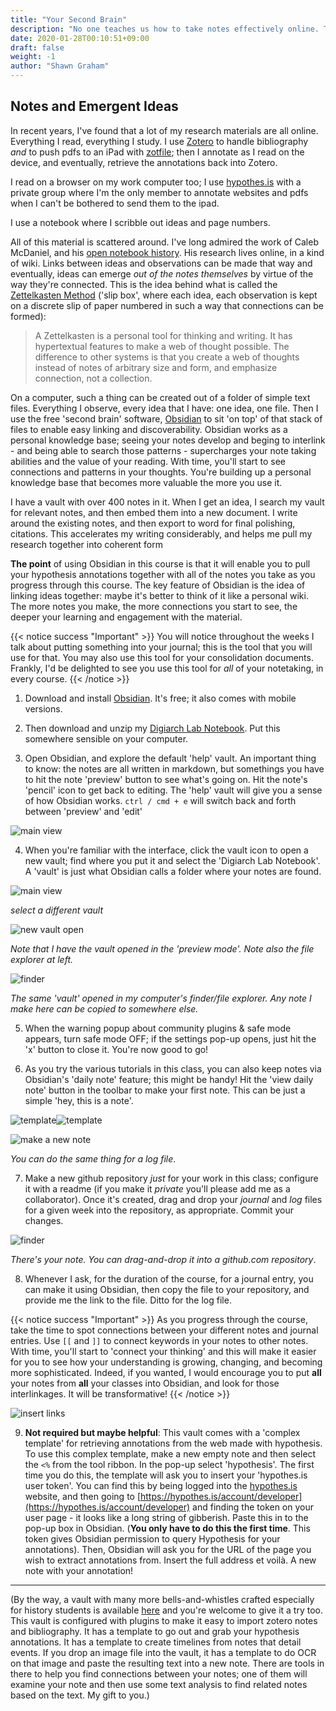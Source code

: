 ```yaml
---
title: "Your Second Brain"
description: "No one teaches us how to take notes effectively online. This is my little contribution to try to rectify that."
date: 2020-01-28T00:10:51+09:00
draft: false
weight: -1
author: "Shawn Graham"
---
```


## Notes and Emergent Ideas

In recent years, I've found that a lot of my research materials are all online. Everything I read, everything I study. I use [Zotero](https://zotero.org) to handle bibliography _and_ to push pdfs to an iPad with [zotfile](http://zotfile.com/); then I annotate as I read on the device, and eventually, retrieve the annotations back into Zotero.

I read on a browser on my work computer too; I use [hypothes.is](https://hypothes.is) with a private group where I'm the only member to annotate websites and pdfs when I can't be bothered to send them to the ipad.

I use a notebook where I scribble out ideas and page numbers.

All of this material is scattered around. I've long admired the work of Caleb McDaniel, and his [open notebook history](http://wcaleb.org/blog/open-notebook-history). His research lives online, in a kind of wiki. Links between ideas and observations can be made that way and eventually, ideas can emerge _out of the notes themselves_ by virtue of the way they're connected. This is the idea behind what is called the [Zettelkasten Method](https://zettelkasten.de/introduction/) ('slip box', where each idea, each observation is kept on a discrete slip of paper numbered in such a way that connections can be formed):

> A Zettelkasten is a personal tool for thinking and writing. It has hypertextual features to make a web of thought possible. The difference to other systems is that you create a web of thoughts instead of notes of arbitrary size and form, and emphasize connection, not a collection.

On a computer, such a thing can be created out of a folder of simple text files. Everything I observe, every idea that I have: one idea, one file. Then I use the free 'second brain' software, [Obsidian](https://obsidian.md) to sit 'on top' of that stack of files to enable easy linking and discoverability. Obsidian works as a personal knowledge base; seeing your notes develop and beging to interlink - and being able to search those patterns - supercharges your note taking abilities and the value of your reading. With time, you'll start to see connections and patterns in your thoughts. You're building up a personal knowledge base that becomes more valuable the more you use it.

I have a vault with over 400 notes in it. When I get an idea, I search my vault for relevant notes, and then embed them into a new document. I write around the existing notes, and then export to word for final polishing, citations. This accelerates my writing considerably, and helps me pull my research together into coherent form

**The point** of using Obsidian in this course is that it will enable you to pull your hypothesis annotations together with all of the notes you take as you progress through this course. The key feature of Obsidian is the idea of linking ideas together: maybe it's better to think of it like a personal wiki. The more notes you make, the more connections you start to see, the deeper your learning and engagement with the material.

{{< notice success "Important" >}} You will notice throughout the weeks I talk about putting something into your journal; this is the tool that you will use for that. You may also use this tool for your consolidation documents. Frankly, I'd be delighted to see you use this tool for _all_ of your notetaking, in every course.
{{< /notice >}}

1. Download and install [Obsidian](https://obsidian.md). It's free; it also comes with mobile versions.

2. Then download and unzip my [Digiarch Lab Notebook](https://github.com/shawngraham/obsidian-digiarch-lab-notebook). Put this somewhere sensible on your computer.

3. Open Obsidian, and explore the default 'help' vault. An important thing to know: the notes are all written in markdown, but somethings you have to hit the note 'preview' button to see what's going on. Hit the note's 'pencil' icon to get back to editing. The 'help' vault will give you a sense of how Obsidian works. `ctrl / cmd + e` will switch back and forth between 'preview' and 'edit'

![main view](/images/obs1.png)

4. When you're familiar with the interface, click the vault icon to open a new vault; find where you put it and select the 'Digiarch Lab Notebook'. A 'vault' is just what Obsidian calls a folder where your notes are found.

![main view](/images/obs2.png)

_select a different vault_

![new vault open](/images/obs3.png)

_Note that I have the vault opened in the 'preview mode'. Note also the file explorer at left._

![finder](/images/obs4.png)

_The same 'vault' opened in my computer's finder/file explorer. Any note I make here can be copied to somewhere else._

5. When the warning popup about community plugins & safe mode appears, turn safe mode OFF; if the settings pop-up opens, just hit the 'x' button to close it. You're now good to go!

6. As you try the various tutorials in this class, you can also keep notes via Obsidian's 'daily note' feature; this might be handy! Hit the 'view daily note' button in the toolbar to make your first note. This can be just a simple 'hey, this is a note'.

![template](/images/obs5.png)![template](/images/obs6.png)

![make a new note](/images/make-a-new-note.gif)

_You can do the same thing for a log file_.

7. Make a new github repository _just_ for your work in this class; configure it with a readme (if you make it _private_ you'll please add me as a collaborator). Once it's created, drag and drop your _journal_ and _log_ files for a given week into the repository, as appropriate. Commit your changes.

![finder](/images/obs7.png)

_There's your note. You can drag-and-drop it into a github.com repository_.

8.  Whenever I ask, for the duration of the course, for a journal entry, you can make it using Obsidian, then copy the file to your repository, and provide me the link to the file.  Ditto for the log file.

{{< notice success "Important" >}} As you progress through the course, take the time to spot connections between your different notes and journal entries. Use `[[` and `]]` to connect keywords in your notes to other notes. With time, you'll start to 'connect your thinking' and this will make it easier for you to see how your understanding is growing, changing, and becoming more sophisticated. Indeed, if you wanted, I would encourage you to put **all** your notes from **all** your classes into Obsidian, and look for those interlinkages. It will be transformative!
{{< /notice >}}

![insert links](/images/insert-links.gif)

9. **Not required but maybe helpful**: This vault comes with a 'complex template' for retrieving annotations from the web made with hypothesis. To use this complex template, make a new empty note and then select the `<%` from the tool ribbon. In the pop-up select 'hypothesis'. The first time you do this, the template will ask you to insert your 'hypothes.is user token'. You can find this by being logged into the [hypothes.is](https://web.hypothes.is) website, and then going to [https://hypothes.is/account/developer](https://hypothes.is/account/developer) and finding the token on your user page - it looks like a long string of gibberish. Paste this in to the pop-up box in Obsidian. (**You only have to do this the first time**. This token gives Obsidian permission to query Hypothesis for your annotations). Then, Obsidian will ask you for the URL of the page you wish to extract annotations from. Insert the full address et voilà. A new note with your annotation!

---

(By the way, a vault with many more bells-and-whistles crafted especially for history students is available [here](https://github.com/shawngraham/obsidian-student-starter-vault) and you're welcome to give it a try too. This vault is configured with plugins to make it easy to import zotero notes and bibliography. It has a template to go out and grab your hypothesis annotations. It has a template to create timelines from notes that detail events. If you drop an image file into the vault, it has a template to do OCR on that image and paste the resulting text into a new note. There are tools in there to help you find connections between your notes; one of them will examine your note and then use some text analysis to find related notes based on the text. My gift to you.)
